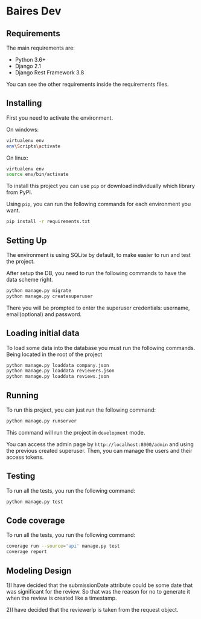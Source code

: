 # Baires Dev

## Requirements

The main requirements are:

- Python 3.6+
- Django 2.1
- Django Rest Framework 3.8

You can see the other requirements inside the requirements files.

## Installing

First you need to activate the environment.

On windows:
```bash
virtualenv env
env\Scripts\activate
```

On linux:
```bash
virtualenv env
source env/bin/activate
```

To install this project you can use `pip` or download individually which library from PyPI.

Using `pip`, you can run the following commands for each environment you want.

```bash
pip install -r requirements.txt
```

## Setting Up

The environment is using SQLite by default, to make easier to run and test the project. 

After setup the DB, you need to run the following commands to have the data scheme right.

```bash
python manage.py migrate
python manage.py createsuperuser
```

There you will be prompted to enter the superuser credentials: username, email(optional)
and password.

## Loading initial data

To load some data into the database you must run the following commands. Being located in the root of the project

```bash
python manage.py loaddata company.json
python manage.py loaddata reviewers.json
python manage.py loaddata reviews.json
```

## Running

To run this project, you can just run the following command:

```bash
python manage.py runserver
```

This command will run the project in `development` mode.

You can access the admin page by `http://localhost:8000/admin` and using the previous created superuser. 
Then, you can manage the users and their access tokens.

## Testing


To run all the tests, you run the following command:

```bash
python manage.py test
```

## Code coverage


To run all the tests, you run the following command:

```bash
coverage run --source='api' manage.py test
coverage report
```

## Modeling Design

1)I have decided that the submissionDate attribute could be some date that was significant
for the review. So that was the reason for no to generate it when the review is created like a timestamp.

2)I have decided that the reviewerIp is taken from the request object.